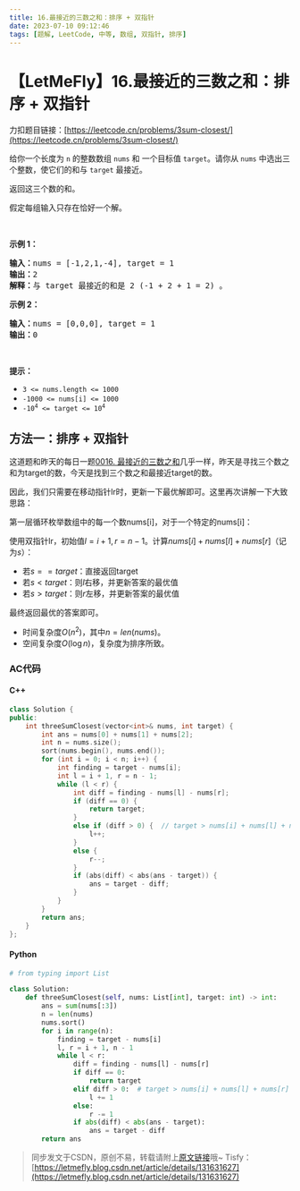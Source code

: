 ```yaml
---
title: 16.最接近的三数之和：排序 + 双指针
date: 2023-07-10 09:12:46
tags: [题解, LeetCode, 中等, 数组, 双指针, 排序]
---
```


# 【LetMeFly】16.最接近的三数之和：排序 + 双指针

力扣题目链接：[https://leetcode.cn/problems/3sum-closest/](https://leetcode.cn/problems/3sum-closest/)

<p>给你一个长度为 <code>n</code> 的整数数组&nbsp;<code>nums</code><em>&nbsp;</em>和 一个目标值&nbsp;<code>target</code>。请你从 <code>nums</code><em> </em>中选出三个整数，使它们的和与&nbsp;<code>target</code>&nbsp;最接近。</p>

<p>返回这三个数的和。</p>

<p>假定每组输入只存在恰好一个解。</p>

<p>&nbsp;</p>

<p><strong>示例 1：</strong></p>

<pre>
<strong>输入：</strong>nums = [-1,2,1,-4], target = 1
<strong>输出：</strong>2
<strong>解释：</strong>与 target 最接近的和是 2 (-1 + 2 + 1 = 2) 。
</pre>

<p><strong>示例 2：</strong></p>

<pre>
<strong>输入：</strong>nums = [0,0,0], target = 1
<strong>输出：</strong>0
</pre>

<p>&nbsp;</p>

<p><strong>提示：</strong></p>

<ul>
	<li><code>3 &lt;= nums.length &lt;= 1000</code></li>
	<li><code>-1000 &lt;= nums[i] &lt;= 1000</code></li>
	<li><code>-10<sup>4</sup> &lt;= target &lt;= 10<sup>4</sup></code></li>
</ul>


    
## 方法一：排序 + 双指针

这道题和昨天的每日一题[0016. 最接近的三数之和](https://blog.tisfy.eu.org/2023/07/09/LeetCode%200015.%E4%B8%89%E6%95%B0%E4%B9%8B%E5%92%8C/)几乎一样，昨天是寻找三个数之和为target的数，今天是找到三个数之和最接近target的数。

因此，我们只需要在移动指针lr时，更新一下最优解即可。这里再次讲解一下大致思路：

第一层循环枚举数组中的每一个数nums[i]，对于一个特定的nums[i]：

使用双指针lr，初始值$l=i+1,r=n-1$。计算$nums[i]+nums[l]+nums[r]$（记为$s$）：

+ 若$s==target$：直接返回target
+ 若$s < target$：则$l$右移，并更新答案的最优值
+ 若$s > target$：则$r$左移，并更新答案的最优值

最终返回最优的答案即可。

+ 时间复杂度$O(n^2)$，其中$n=len(nums)$。
+ 空间复杂度$O(\log n)$，复杂度为排序所致。

### AC代码

#### C++

```cpp
class Solution {
public:
    int threeSumClosest(vector<int>& nums, int target) {
        int ans = nums[0] + nums[1] + nums[2];
        int n = nums.size();
        sort(nums.begin(), nums.end());
        for (int i = 0; i < n; i++) {
            int finding = target - nums[i];
            int l = i + 1, r = n - 1;
            while (l < r) {
                int diff = finding - nums[l] - nums[r];
                if (diff == 0) {
                    return target;
                }
                else if (diff > 0) {  // target > nums[i] + nums[l] + nums[r]
                    l++;
                }
                else {
                    r--;
                }
                if (abs(diff) < abs(ans - target)) {
                    ans = target - diff;
                }
            }
        }
        return ans;
    }
};
```

#### Python

```python
# from typing import List

class Solution:
    def threeSumClosest(self, nums: List[int], target: int) -> int:
        ans = sum(nums[:3])
        n = len(nums)
        nums.sort()
        for i in range(n):
            finding = target - nums[i]
            l, r = i + 1, n - 1
            while l < r:
                diff = finding - nums[l] - nums[r]
                if diff == 0:
                    return target
                elif diff > 0:  # target > nums[i] + nums[l] + nums[r]
                    l += 1
                else:
                    r -= 1
                if abs(diff) < abs(ans - target):
                    ans = target - diff
        return ans
```

> 同步发文于CSDN，原创不易，转载请附上[原文链接](https://blog.tisfy.eu.org/2023/07/10/LeetCode%200016.%E6%9C%80%E6%8E%A5%E8%BF%91%E7%9A%84%E4%B8%89%E6%95%B0%E4%B9%8B%E5%92%8C/)哦~
> Tisfy：[https://letmefly.blog.csdn.net/article/details/131631627](https://letmefly.blog.csdn.net/article/details/131631627)
